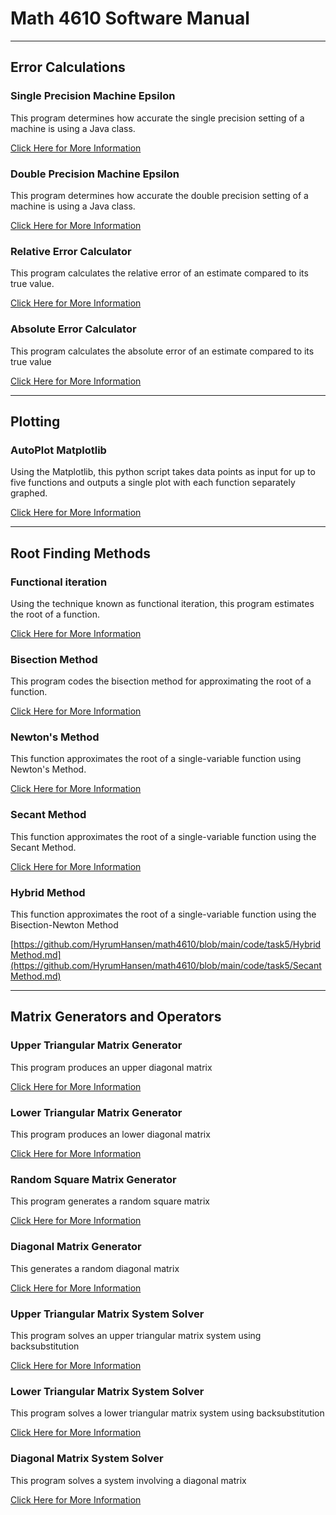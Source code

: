 # Math 4610 Software Manual

***
## Error Calculations

### Single Precision Machine Epsilon

This program determines how accurate the single precision setting of a machine is using a Java class.

[Click Here for More Information](https://github.com/HyrumHansen/math4610/blob/main/code/task3/doublePrecisionEpsilon.md)


### Double Precision Machine Epsilon

This program determines how accurate the double precision setting of a machine is using a Java class.

[Click Here for More Information](https://github.com/HyrumHansen/math4610/blob/main/code/task3/doublePrecisionEpsilon.md)

### Relative Error Calculator

This program calculates the relative error of an estimate compared to its true value.

[Click Here for More Information](https://github.com/HyrumHansen/math4610/blob/main/code/task4/RelativeError.md)

### Absolute Error Calculator

This program calculates the absolute error of an estimate compared to its true value

[Click Here for More Information](https://github.com/HyrumHansen/math4610/blob/main/code/task4/AbsoluteError.md)
***

## Plotting

### AutoPlot Matplotlib

Using the Matplotlib, this python script takes data points as input for up to five functions and outputs a single plot with each function separately graphed.

[Click Here for More Information](https://github.com/HyrumHansen/math4610/blob/main/code/task4/GraphicsRoutine.md)
***


## Root Finding Methods

### Functional iteration

Using the technique known as functional iteration, this program estimates the root of a function.

[Click Here for More Information](https://github.com/HyrumHansen/math4610/blob/main/code/task4/FixedPointIteration.md)

### Bisection Method

This program codes the bisection method for approximating the root of a function.

[Click Here for More Information](https://github.com/HyrumHansen/math4610/blob/main/code/task4/BisectionMethod.md)


### Newton's Method

This function approximates the root of a single-variable function using Newton's Method.

[Click Here for More Information](https://github.com/HyrumHansen/math4610/blob/main/code/task5/NewtonsMethod.md)

### Secant Method

This function approximates the root of a single-variable function using the Secant Method.

[Click Here for More Information](https://github.com/HyrumHansen/math4610/blob/main/code/task5/SecantMethod.md)

### Hybrid Method

This function approximates the root of a single-variable function using the Bisection-Newton Method

[https://github.com/HyrumHansen/math4610/blob/main/code/task5/HybridMethod.md](https://github.com/HyrumHansen/math4610/blob/main/code/task5/SecantMethod.md)
***

## Matrix Generators and Operators

### Upper Triangular Matrix Generator

This program produces an upper diagonal matrix

[Click Here for More Information](https://github.com/HyrumHansen/math4610/blob/main/code/task7/upperTriangularGenerator.md)

### Lower Triangular Matrix Generator

This program produces an lower diagonal matrix

[Click Here for More Information](https://github.com/HyrumHansen/math4610/blob/main/code/task7/lowerTriangularMatrixGenerator.md)

### Random Square Matrix Generator

This program generates a random square matrix

[Click Here for More Information](https://github.com/HyrumHansen/math4610/blob/main/code/task7/squareRandomMatrix.md)

### Diagonal Matrix Generator

This generates a random diagonal matrix

[Click Here for More Information](https://github.com/HyrumHansen/math4610/blob/main/code/task7/randomDiagonalMatrix.md)

### Upper Triangular Matrix System Solver

This program solves an upper triangular matrix system using backsubstitution

[Click Here for More Information](https://github.com/HyrumHansen/math4610/blob/main/code/task7/upperTriangularSolver.md)

### Lower Triangular Matrix System Solver

This program solves a lower triangular matrix system using backsubstitution

[Click Here for More Information](https://github.com/HyrumHansen/math4610/blob/main/code/task7/lowerTriangularSolver.md)

### Diagonal Matrix System Solver

This program solves a system involving a diagonal matrix

[Click Here for More Information](https://github.com/HyrumHansen/math4610/blob/main/code/task7/diagonalMatrixSolver.md)



